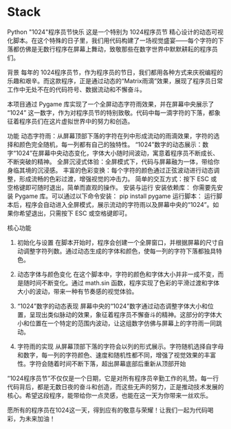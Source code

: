 # Stack
Python
"1024"程序员节快乐
这是一个特别为 1024程序员节 精心设计的动态可视化脚本。在这个特殊的日子里，我们用代码构建了一场视觉盛宴——每个字符的下落都仿佛是无数行程序在屏幕上舞动，致敬那些在数字世界中默默耕耘的程序员们。

背景
每年的 1024程序员节，作为程序员的节日，我们都用各种方式来庆祝编程的乐趣和艰辛。而这款程序，正是通过动态的“Matrix雨滴”效果，展现了程序员日常工作中无处不在的代码符号、数据流动和不懈奋斗。

本项目通过 Pygame 库实现了一个全屏动态字符雨效果，并在屏幕中央展示了 “1024” 这一数字，作为对程序员节的特别致敬。代码中每一滴字符的下落，都象征着程序员们在这片虚拟世界中的努力和创造。

功能
动态字符雨：从屏幕顶部下落的字符在列中形成流动的雨滴效果，字符的选择和颜色完全随机，每一列都有自己的独特性。
“1024”数字的动态展示：数字“1024”在屏幕中央动态变化，字体大小随时间波动，寓意着程序员不断成长、不断突破的精神。
全屏沉浸式体验：全屏模式下，代码与屏幕融为一体，带给你身临其境的沉浸感。
丰富的色彩变换：每个字符的颜色通过正弦波动进行动态调整，形成流畅的色彩过渡，增强视觉的冲击力。
简单的交互方式：按下 ESC 或 空格键即可随时退出，简单而直观的操作。
安装与运行
安装依赖库： 你需要先安装 Pygame 库。可以通过以下命令安装：
pip install pygame
运行脚本： 运行脚本后，程序会自动进入全屏模式，展示流动的字符雨以及屏幕中央的“1024”。如果你希望退出，只需按下 ESC 或空格键即可。

核心功能
1. 初始化与设置
在脚本开始时，程序会创建一个全屏窗口，并根据屏幕的尺寸自动调整字符列数。通过动态生成的字体和颜色，使每一列的字符下落都独具特色。

2. 动态字体与颜色变化
在这个脚本中，字符的颜色和字体大小并非一成不变，而是随时间不断变化。通过 math.sin 函数，程序实现了色彩的平滑过渡和字体大小的波动，带来一种有节奏感的视觉体验。

3. “1024”数字的动态表现
屏幕中央的“1024”数字通过动态调整字体大小和位置，呈现出类似脉动的效果，象征着程序员不懈奋斗的精神。这部分的字体大小和位置在一个特定的范围内波动，让这组数字仿佛与屏幕上的字符雨一同跳动。

4. 字符雨的实现
从屏幕顶部下落的字符会以列的形式展示。字符随机选择自字母和数字，每一列的字符颜色、速度和随机性都不同，增强了视觉效果的丰富性。字符会随着时间不断下落，超出屏幕底部后重新从顶部开始

“1024程序员节”不仅仅是一个日期，它是对所有程序员辛勤工作的礼赞。每一行代码背后，都是无数日夜的奋斗和创造，而这些无声的努力，正是推动技术发展的核心。希望这段程序，能带给你一点灵感，也能在这一天为你带来一丝欢乐。

愿所有的程序员在1024这一天，得到应有的敬意与荣耀！让我们一起为代码喝彩，为未来加油！
